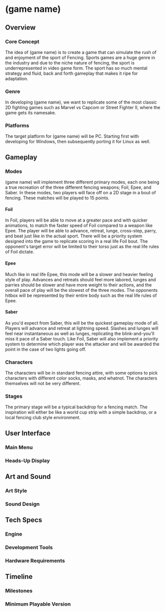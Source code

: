 # (game name)

## Overview

### Core Concept
The idea of (game name) is to create a game that can simulate the rush of and enjoyment of the sport of Fencing. Sports games are a huge genre in the industry and due to the niche nature of fencing, the sport is underrepresented in video game form. The sport has so much mental strategy and fluid, back and forth gameplay that makes it ripe for adaptation.

### Genre
In developing (game name), we want to replicate some of the most classic 2D fighting games such as Marvel vs Capcom or Street Fighter II, where the game gets its namesake. 

### Platforms
The target platform for (game name) will be PC. Starting first with developing for Windows, then subsequently porting it for Linux as well.

## Gameplay

### Modes
(game name) will implement three different primary modes, each one being a true recreation of the three different fencing weapons; Foil, Epee, and Saber. In these modes, two players will face off on a 2D stage in a bout of fencing. These matches will be played to 15 points.

#### Foil
In Foil, players will be able to move at a greater pace and with quicker animations, to match the faster speed of Foil compared to a weapon like Epee. The player will be able to advance, retreat, lunge, cross-step, parry, and beat just like in the actual sport. There will be a priority system designed into the game to replicate scoring in a real life Foil bout. The opponent's target error will be limited to their torso just as the real life rules of Foil dictate.

#### Epee
Much like in real life Epee, this mode will be a slower and heavier feeling style of play. Advances and retreats should feel more labored, lunges and parries should be slower and have more weight to their actions, and the overall pace of play will be the slowest of the three modes. The opponents hitbox will be represented by their entire body such as the real life rules of Epee. 

#### Saber
As you'd expect from Saber, this will be the quickest gameplay mode of all. Players will advance and retreat at lightning speed. Slashes and lunges will feel near instantaneous as well as lunges, replicating the blink-and-you'll miss it pace of a Saber touch. Like Foil, Saber will also implement a priority system to determine which player was the attacker and will be awarded the point in the case of two lights going off.

### Characters
The characters will be in standard fencing attire, with some options to pick characters with different color socks, masks, and whatnot. The characters themselves will not be very different.

### Stages
The primary stage will be a typical backdrop for a fencing match. The inspiration will either be like a world cup strip with a simple backdrop, or a local fencing club style environment.

## User Interface

### Main Menu

### Heads-Up Display

## Art and Sound

### Art Style

### Sound Design

## Tech Specs

### Engine

### Development Tools

### Hardware Requirements

## Timeline

### Milestones

### Minimum Playable Version
